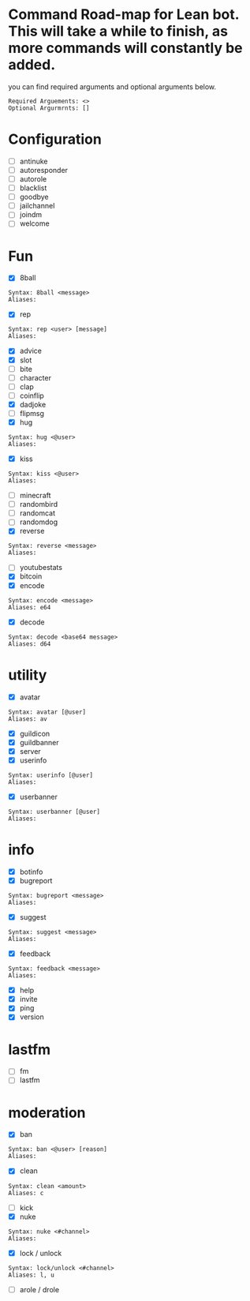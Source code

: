 # Command Road-map for Lean bot. This will take a while to finish, as more commands will constantly be added.
you can find required arguments and optional arguments below. 

```
Required Arguements: <>
Optional Argurmrnts: []
```

# Configuration
- [ ] antinuke
- [ ] autoresponder
- [ ] autorole
- [ ] blacklist
- [ ] goodbye
- [ ] jailchannel
- [ ] joindm
- [ ] welcome

# Fun
- [x] 8ball
```
Syntax: 8ball <message>
Aliases:
```
- [x] rep
```
Syntax: rep <user> [message]
Aliases:
```
- [x] advice
- [x] slot
- [ ] bite
- [ ] character
- [ ] clap
- [ ] coinflip
- [x] dadjoke
- [ ] flipmsg
- [x] hug
```
Syntax: hug <@user>
Aliases:
```
- [x] kiss
```
Syntax: kiss <@user>
Aliases:
```
- [ ] minecraft
- [ ] randombird
- [ ] randomcat
- [ ] randomdog
- [x] reverse
```
Syntax: reverse <message>
Aliases:
```
- [ ] youtubestats
- [x] bitcoin
- [x] encode
```
Syntax: encode <message>
Aliases: e64
```
- [x] decode
```
Syntax: decode <base64 message>
Aliases: d64
```

# utility
- [x] avatar
```
Syntax: avatar [@user]
Aliases: av
```
- [x] guildicon
- [x] guildbanner
- [x] server
- [x] userinfo
```
Syntax: userinfo [@user]
Aliases: 
```
- [x] userbanner
```
Syntax: userbanner [@user]
Aliases:
```

# info
- [x] botinfo
- [x] bugreport
```
Syntax: bugreport <message>
Aliases: 
```
- [x] suggest
```
Syntax: suggest <message>
Aliases:
```
- [x] feedback
```
Syntax: feedback <message>
Aliases:
```
- [x] help
- [x] invite
- [x] ping
- [x] version

# lastfm
- [ ] fm
- [ ] lastfm

# moderation
- [x] ban
```
Syntax: ban <@user> [reason]
Aliases:
```
- [x] clean
```
Syntax: clean <amount>
Aliases: c
```
- [ ] kick
- [x] nuke
```
Syntax: nuke <#channel>
Aliases: 
```
- [x] lock / unlock
```
Syntax: lock/unlock <#channel>
Aliases: l, u
```
- [ ] arole / drole
